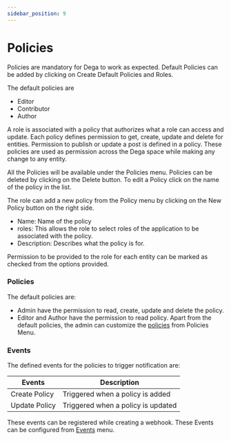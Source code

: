 ```yaml
---
sidebar_position: 9
---
```


# Policies

Policies are mandatory for Dega to work as expected. Default Policies can be added by clicking on Create Default Policies and Roles.

The default policies are

- Editor
- Contributor
- Author

A role is associated with a policy that authorizes what a role can access and update.
Each policy defines permission to get, create, update and delete for entities. Permission to publish or update a post is defined in a policy. These policies are used as permission across the Dega space while making any change to any entity.

All the Policies will be available under the Policies menu.
Policies can be deleted by clicking on the Delete button. To edit a Policy click on the name of the policy in the list.

The role can add a new policy from the Policy menu by clicking on the New Policy button on the right side.

- Name: Name of the policy
- roles: This allows the role to select roles of the application to be associated with the policy.
- Description: Describes what the policy is for.

Permission to be provided to the role for each entity can be marked as checked from the options provided.

### Policies

The default policies are:

- Admin have the permission to read, create, update and delete the policy.
- Editor and Author have the permission to read policy.
  Apart from the default policies, the admin can customize the [policies](/docs/core-concepts/policies) from Policies Menu.

### Events

The defined events for the policies to trigger notification are:

| Events        | Description                        |
| ------------- | ---------------------------------- |
| Create Policy | Triggered when a policy is added   |
| Update Policy | Triggered when a policy is updated |

These events can be registered while creating a webhook. These Events can be configured from [Events](/docs/core-concepts/events) menu.
